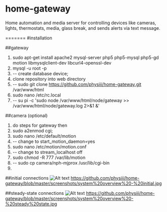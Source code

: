 # home-gateway
Home automation and media server for controlling devices like cameras, lights, thermostats, media, glass break, and sends alerts via text message.

=======
#installation

##gateway
1. sudo apt-get install apache2 mysql-server php5 php5-mysql php5-gd motion libmysqlclient-dev libcurl4-openssl-dev
2. mysql -u root -p
3. -- create database device;
15. clone repository into web directory
16. -- sudo git clone https://github.com/physiii/home-gateway.git /var/www/html
13. sudo nano /etc/rc.local
14. -- su pi -c 'sudo node /var/www/html/node/gateway >> /var/www/html/node/gateway.log 2>&1 &'

##camera (optional)
1. do steps for gateway then
2. sudo a2enmod cgi;
10. sudo nano /etc/default/motion
11. -- change to start_motion_daemon=yes
12. sudo nano /etc/motion/motion.conf
13. -- change to stream_localhost off
14. sudo chmod -R 777 /var/lib/motion
15. -- sudo cp camera/nph-mjprox /usr/lib/cgi-bin
16. 

##initial connections
![Alt text](/home-gateway/blob/master/screenshots/system%20overview%20-%20initial.jpg?raw=true "system overview")
https://github.com/physiii/home-gateway/blob/master/screenshots/system%20overview%20-%20initial.jpg

##steady-state connections
![Alt text](/home-gateway/blob/master/screenshots/system%20overview%20-%20steady%20state.jpg?raw=true "system overview")
https://github.com/physiii/home-gateway/blob/master/screenshots/system%20overview%20-%20steady%20state.jpg
